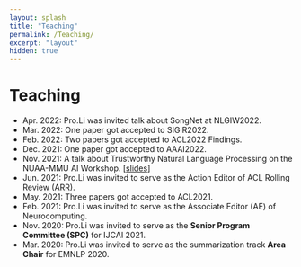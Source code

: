```yaml
---
layout: splash
title: "Teaching"
permalink: /Teaching/
excerpt: "layout"
hidden: true
---
```

# Teaching
- Apr. 2022: Pro.Li was invited talk about SongNet at NLGIW2022.
- Mar. 2022: One paper got accepted to SIGIR2022.
- Feb. 2022: Two papers got accepted to ACL2022 Findings.
- Dec. 2021: One paper got accepted to AAAI2022.
- Nov. 2021: A talk about Trustworthy Natural Language Processing on the NUAA-MMU AI Workshop. [[slides](http://lipiji.com/slides/TrustNLP.pdf)]
- Jun. 2021: Pro.Li was invited to serve as the Action Editor of ACL Rolling Review (ARR).
- May. 2021: Three papers got accepted to ACL2021.
- Feb. 2021: Pro.Li was invited to serve as the Associate Editor (AE) of Neurocomputing.
- Nov. 2020: Pro.Li was invited to serve as the **Senior Program Committee (SPC)** for IJCAI 2021.
- Mar. 2020: Pro.Li was invited to serve as the summarization track **Area Chair** for EMNLP 2020.